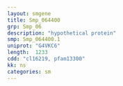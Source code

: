 ```yaml
---
layout: smgene
title: Smp_064400
grp: Smp_06
description: "hypothetical protein"
smp: Smp_064400.1
uniprot: "G4VKC6"
length:  1233
cdd: "cl16219, pfam13300"
kk: ns
categories: sm
---
```

